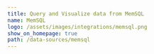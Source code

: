 ```yaml
---
title: Query and Visualize data from MemSQL
name: MemSQL
logo: /assets/images/integrations/memsql.png
show_on_homepage: true
path: /data-sources/memsql
---
```

